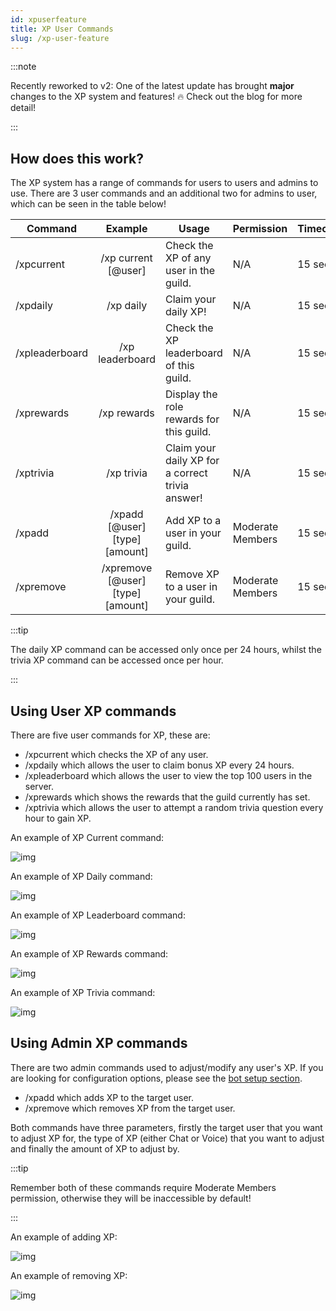 ```yaml
---
id: xpuserfeature
title: XP User Commands
slug: /xp-user-feature
---
```


:::note

Recently reworked to v2: One of the latest update has brought **major** changes to the XP system and features! 🔥 Check out the blog for more detail!

:::

## How does this work?

The XP system has a range of commands for users to users and admins to use. There are 3 user commands and an additional two for admins to user, which can be seen in the table below!

| Command        |    Example    |  Usage  |  Permission  |  Timeout  |
| -------------  | :-----------: | -----  |  ----------  |  -------  |
| /xpcurrent        | /xp current [@user] | Check the XP of any user in the guild. | N/A | 15 secs |
| /xpdaily        | /xp daily | Claim your daily XP! | N/A | 15 secs |
| /xpleaderboard        | /xp leaderboard | Check the XP leaderboard of this guild. | N/A | 15 secs |
| /xprewards        | /xp rewards | Display the role rewards for this guild. | N/A | 15 secs |
| /xptrivia        | /xp trivia | Claim your daily XP for a correct trivia answer! | N/A | 15 secs |
| /xpadd        | /xpadd [@user] [type] [amount] | Add XP to a user in your guild. | Moderate Members | 15 secs |
| /xpremove        | /xpremove [@user] [type] [amount] | Remove XP to a user in your guild. | Moderate Members | 15 secs |

:::tip

The daily XP command can be accessed only once per 24 hours, whilst the trivia XP command can be accessed once per hour.

:::

## Using User XP commands

There are five user commands for XP, these are:
- /xpcurrent which checks the XP of any user.
- /xpdaily which allows the user to claim bonus XP every 24 hours.
- /xpleaderboard which allows the user to view the top 100 users in the server. 
- /xprewards which shows the rewards that the guild currently has set.
- /xptrivia which allows the user to attempt a random trivia question every hour to gain XP.

An example of XP Current command:

![img](../static/img/xp-current-example.png)

An example of XP Daily command:

![img](../static/img/xp-daily-example.png)

An example of XP Leaderboard command:

![img](../static/img/xp-leaderboard-example.png)

An example of XP Rewards command:

![img](../static/img/xp-rewards-example.png)

An example of XP Trivia command:

![img](../static/img/xp-trivia-example.png)

## Using Admin XP commands

There are two admin commands used to adjust/modify any user's XP. If you are looking for configuration options, please see the [bot setup section](xp-system). 

- /xpadd which adds XP to the target user.
- /xpremove which removes XP from the target user.

Both commands have three parameters, firstly the target user that you want to adjust XP for, the type of XP (either Chat or Voice) that you want to adjust and finally the amount of XP to adjust by.

:::tip

Remember both of these commands require Moderate Members permission, otherwise they will be inaccessible by default!

:::

An example of adding XP:

![img](../static/img/xp-add-example.png)

An example of removing XP:

![img](../static/img/xp-remove-example.png)